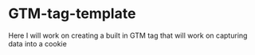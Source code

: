 # GTM-tag-template
Here I will work on creating a built in GTM tag that will work on capturing data into a cookie 
